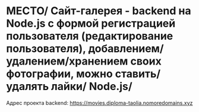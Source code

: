#  МЕСТО/ Сайт-галерея - backend на Node.js с формой регистрацией пользователя (редактирование пользователя), добавлением/удалением/хранением своих фотографии, можно ставить/удалять лайки/ Node.js/ 


Адрес проекта backend:
https://movies.diploma-taolia.nomoredomains.xyz
